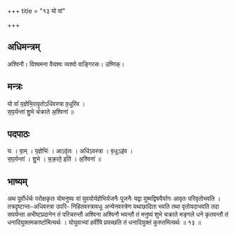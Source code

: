 +++
title = "१३ यो वां"

+++
## अधिमन्त्रम्
अश्विनौ। विश्वमना वैयश्वः व्यश्वो वाङ्गिरसः। उष्णिक्।

## मन्त्रः
यो वां॑ य॒ज्ञेभि॒रावृ॒तोऽधि॑वस्त्रा व॒धूरि॑व ।  
स॒प॒र्यन्ता॑ शु॒भे च॑क्राते अ॒श्विना॑ ॥

## पदपाठः
यः । वा॒म् । य॒ज्ञेभिः॑ । आऽवृ॑तः । अधि॑ऽवस्त्रा । व॒धूःऽइ॑व ।  
स॒प॒र्यन्ता॑ । शु॒भे । च॒क्रा॒ते॒ इति॑ । अ॒श्विना॑ ॥

## भाष्यम्
अथ पूर्वोर्धर्चः परोक्षकृतः योमनुष्यः वां युवयोर्यज्ञेभिर्यजनैः पूजनैः यद्वा युष्मद्विषयैर्यागः आवृतः परिवृतोभवति । तत्रदृष्टान्तः-अधिवस्त्रा उपरि- निहितवस्त्रावधूः अन्येनवस्त्रेण यथाछादिता भवति तथा वृतोयदाभवति तदा सपर्यन्ता अभीष्टप्रदानेन तं परिचरन्तौ अश्विना अश्विनौ भवन्तौ तं मनुष्यं शुभे चक्राते मङ्गले धने कृतवन्तौ तं धनादियुक्तमकार्ष्टामित्यर्थः । योयुवाभ्यां हवींषि प्रयच्छति तं धनादियुक्तं कुरुतमित्यर्थः ॥ १३ ॥